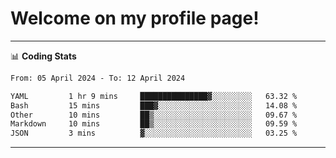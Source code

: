 # Welcome on my profile page!
<!-- print(("dralla"[::-1]+"s").capitalize()) -->

<!-- ---
👨🏻‍💻 **Busy With**
* Learning new Skills.
* Building small Projects.
* Being helpful. -->

---
📊 **Coding Stats**
<!--START_SECTION:waka-->

```txt
From: 05 April 2024 - To: 12 April 2024

YAML         1 hr 9 mins     ███████████████▓░░░░░░░░░   63.32 %
Bash         15 mins         ███▓░░░░░░░░░░░░░░░░░░░░░   14.08 %
Other        10 mins         ██▒░░░░░░░░░░░░░░░░░░░░░░   09.67 %
Markdown     10 mins         ██▒░░░░░░░░░░░░░░░░░░░░░░   09.59 %
JSON         3 mins          ▓░░░░░░░░░░░░░░░░░░░░░░░░   03.25 %
```

<!--END_SECTION:waka-->
---
